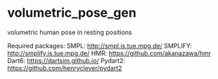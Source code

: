 # volumetric_pose_gen
volumetric human pose in resting positions

Required packages:
SMPL: http://smpl.is.tue.mpg.de/
SMPLIFY: http://smplify.is.tue.mpg.de/
HMR: https://github.com/akanazawa/hmr
Dart6: https://dartsim.github.io/
Pydart2: https://github.com/henryclever/pydart2

